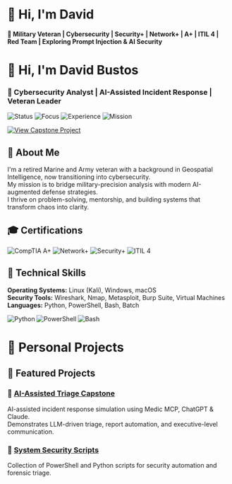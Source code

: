 # 👋 Hi, I'm David

**🎯 Military Veteran | Cybersecurity | Security+ | Network+ | A+ | ITIL 4 | Red Team | Exploring Prompt Injection & AI Security**

# 👋 Hi, I'm David Bustos  
### 🧠 Cybersecurity Analyst | AI-Assisted Incident Response | Veteran Leader  

![Status](https://img.shields.io/badge/Status-Actively_Learning-brightgreen?style=for-the-badge)
![Focus](https://img.shields.io/badge/Focus-AI_Security_&_DFIR-blue?style=for-the-badge)
![Experience](https://img.shields.io/badge/Background-Military_&_GeoIntelligence-purple?style=for-the-badge)
![Mission](https://img.shields.io/badge/Mission-Build_Secure_AI_Systems-grey?style=for-the-badge)

[![View Capstone Project](https://img.shields.io/badge/View_AI-Assisted_Triage_Capstone-black?style=for-the-badge&logo=github)](https://github.com/ByteBusterNikon/ai-assisted-triage-capstone)


## 🧭 About Me
I'm a retired Marine and Army veteran with a background in Geospatial Intelligence, now transitioning into cybersecurity.  
My mission is to bridge military-precision analysis with modern AI-augmented defense strategies.  
I thrive on problem-solving, mentorship, and building systems that transform chaos into clarity.

## 🎓 Certifications
![CompTIA A+](https://img.shields.io/badge/CompTIA-A%2B-red?style=for-the-badge)
![Network+](https://img.shields.io/badge/CompTIA-Network%2B-blue?style=for-the-badge)
![Security+](https://img.shields.io/badge/CompTIA-Security%2B-yellow?style=for-the-badge)
![ITIL 4](https://img.shields.io/badge/ITIL-4-purple?style=for-the-badge)


## 🧰 Technical Skills
**Operating Systems:** Linux (Kali), Windows, macOS  
**Security Tools:** Wireshark, Nmap, Metasploit, Burp Suite, Virtual Machines  
**Languages:** Python, PowerShell, Bash, Batch  

![Python](https://img.shields.io/badge/Python-Intermediate-yellow?style=flat-square)
![PowerShell](https://img.shields.io/badge/PowerShell-Intermediate-blue?style=flat-square)
![Bash](https://img.shields.io/badge/Bash-Scripting-lightgrey?style=flat-square)

  
# 🚀 Personal Projects

## 🚀 Featured Projects
### 🧠 [AI-Assisted Triage Capstone](https://github.com/ByteBusterNikon/ai-assisted-triage-capstone)
AI-assisted incident response simulation using Medic MCP, ChatGPT & Claude.  
Demonstrates LLM-driven triage, report automation, and executive-level communication.

### 🧰 [System Security Scripts](https://github.com/ByteBusterNikon/SystemSecurityScripts)
Collection of PowerShell and Python scripts for security automation and forensic triage.



<!---

## 📊 GitHub Stats
![David’s GitHub Stats](https://github-readme-stats.vercel.app/api?username=ByteBusterNikon&show_icons=true&theme=dark)
![Top Languages](https://github-readme-stats.vercel.app/api/top-langs/?username=ByteBusterNikon&layout=compact&theme=dark)

--->
